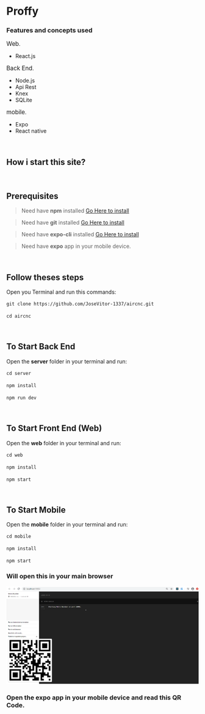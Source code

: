 # Proffy

### Features and concepts used

<span style="font-size:1.1em">Web</span>.

- React.js

<span style="font-size:1.1em">Back End</span>.

- Node.js
- Api Rest
- Knex
- SQLite

<span style="font-size:1.1em">mobile</span>.

- Expo
- React native

<br />

## How i start this site?

<br />

## Prerequisites

> Need have **npm** installed [Go Here to install](https://nodejs.org/en/)

> Need have **git** installed [Go Here to install](https://git-scm.com/downloads)

> Need have **expo-cli** installed [Go Here to install](https://docs.expo.io/)

> Need have **expo** app in your mobile device.

<br />

## Follow theses steps

Open you Terminal and run this commands:

```
git clone https://github.com/JoseVitor-1337/aircnc.git

cd aircnc

```

<br>

## To Start Back End

Open the **server** folder in your terminal and run:

```
cd server

npm install

npm run dev

```

<br>

## To Start Front End (Web)

Open the **web** folder in your terminal and run:

```
cd web

npm install

npm start

```

<br>

## To Start Mobile

Open the **mobile** folder in your terminal and run:

```
cd mobile

npm install

npm start

```

### Will open this in your main browser

![Metro-Bundler](https://github.com/JoseVitor-1337/aircnc/blob/master/expo.png)

### Open the expo app in your mobile device and read this QR Code.
